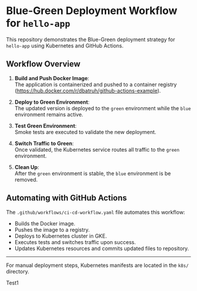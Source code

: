 # Blue-Green Deployment Workflow for `hello-app`

This repository demonstrates the Blue-Green deployment strategy for `hello-app` using Kubernetes and GitHub Actions.

## Workflow Overview

1. **Build and Push Docker Image**:  
   The application is containerized and pushed to a container registry (https://hub.docker.com/r/dbatruh/github-actions-example).

2. **Deploy to Green Environment**:  
   The updated version is deployed to the `green` environment while the `blue` environment remains active.

3. **Test Green Environment**:  
   Smoke tests are executed to validate the new deployment.

4. **Switch Traffic to Green**:  
   Once validated, the Kubernetes service routes all traffic to the `green` environment.

5. **Clean Up**:  
   After the `green` environment is stable, the `blue` environment is be removed.

## Automating with GitHub Actions

The `.github/workflows/ci-cd-workflow.yaml` file automates this workflow:
- Builds the Docker image.
- Pushes the image to a registry.
- Deploys to Kubernetes cluster in GKE.
- Executes tests and switches traffic upon success.
- Updates Kubernetes resources and commits updated files to repository.

---

For manual deployment steps, Kubernetes manifests are located in the `k8s/` directory.

Test1